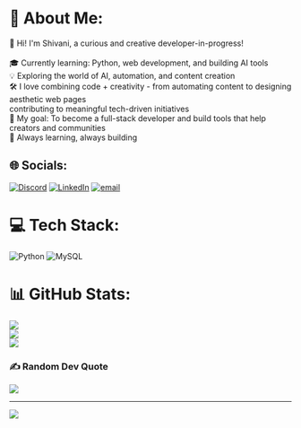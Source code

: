 # 💫 About Me:
👋 Hi! I'm Shivani, a curious and creative developer-in-progress!<br><br>🎓 Currently learning: Python, web development, and building AI tools  <br>💡 Exploring the world of AI, automation, and content creation  <br>🛠️ I love combining code + creativity - from automating content to designing aesthetic web pages  <br> contributing to meaningful tech-driven initiatives  <br>🎯 My goal: To become a full-stack developer and build tools that help creators and communities  <br>🌱 Always learning, always building<br>


## 🌐 Socials:
[![Discord](https://img.shields.io/badge/Discord-%237289DA.svg?logo=discord&logoColor=white)](https://discord.gg/https://discord.gg/hGArXHgu) [![LinkedIn](https://img.shields.io/badge/LinkedIn-%230077B5.svg?logo=linkedin&logoColor=white)](https://linkedin.com/in/www.linkedin.com/in/shivani-sri-781176364) [![email](https://img.shields.io/badge/Email-D14836?logo=gmail&logoColor=white)](mailto:shivanisrir007@gmail.com) 

# 💻 Tech Stack:
![Python](https://img.shields.io/badge/python-3670A0?style=for-the-badge&logo=python&logoColor=ffdd54) ![MySQL](https://img.shields.io/badge/mysql-4479A1.svg?style=for-the-badge&logo=mysql&logoColor=white)
# 📊 GitHub Stats:
![](https://github-readme-stats.vercel.app/api?username=shivanisri10&theme=tokyonight&hide_border=false&include_all_commits=true&count_private=false)<br/>
![](https://nirzak-streak-stats.vercel.app/?user=shivanisri10&theme=tokyonight&hide_border=false)<br/>
![](https://github-readme-stats.vercel.app/api/top-langs/?username=shivanisri10&theme=tokyonight&hide_border=false&include_all_commits=true&count_private=false&layout=compact)

### ✍️ Random Dev Quote
![](https://quotes-github-readme.vercel.app/api?type=horizontal&theme=radical)

---
[![](https://visitcount.itsvg.in/api?id=shivanisri10&icon=0&color=0)](https://visitcount.itsvg.in)

<!-- Proudly created with GPRM ( https://gprm.itsvg.in ) -->
